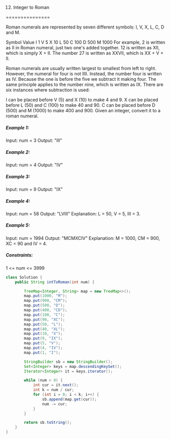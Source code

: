 12. Integer to Roman

===============

Roman numerals are represented by seven different symbols: I, V, X, L, C, D and M.

Symbol       Value
I             1
V             5
X             10
L             50
C             100
D             500
M             1000
For example, 2 is written as II in Roman numeral, just two one's added together. 12 is written as XII, which is simply X + II. The number 27 is written as XXVII, which is XX + V + II.

Roman numerals are usually written largest to smallest from left to right. However, the numeral for four is not IIII. Instead, the number four is written as IV. Because the one is before the five we subtract it making four. The same principle applies to the number nine, which is written as IX. There are six instances where subtraction is used:

I can be placed before V (5) and X (10) to make 4 and 9. 
X can be placed before L (50) and C (100) to make 40 and 90. 
C can be placed before D (500) and M (1000) to make 400 and 900.
Given an integer, convert it to a roman numeral.

##### Example 1:

Input: num = 3
Output: "III"

##### Example 2:

Input: num = 4
Output: "IV"

##### Example 3:

Input: num = 9
Output: "IX"

##### Example 4:

Input: num = 58
Output: "LVIII"
Explanation: L = 50, V = 5, III = 3.

##### Example 5:

Input: num = 1994
Output: "MCMXCIV"
Explanation: M = 1000, CM = 900, XC = 90 and IV = 4.

##### Constraints:

1 <= num <= 3999

```java
class Solution {
    public String intToRoman(int num) {

        TreeMap<Integer, String> map = new TreeMap<>();
        map.put(1000, "M");
        map.put(900, "CM");
        map.put(500, "D");
        map.put(400, "CD");
        map.put(100, "C");
        map.put(90, "XC");
        map.put(50, "L");
        map.put(40, "XL");
        map.put(10, "X");
        map.put(9, "IX");
        map.put(5, "V");
        map.put(4, "IV");
        map.put(1, "I");

        StringBuilder sb = new StringBuilder();
        Set<Integer> keys = map.descendingKeySet();
        Iterator<Integer> it = keys.iterator();

        while (num > 0) {
            int cur = it.next();
            int k = num / cur;
            for (int i = 0; i < k; i++) {
                sb.append(map.get(cur));
                num -= cur;
            }
        }

        return sb.toString();
    }
}
```

